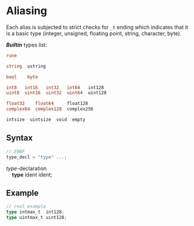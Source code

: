 # Aliasing

Each alias is subjected to strict checks for `_t` ending which indicates that it is a basic type (integer, unsigned, floating point, string, character, byte).

**_Builtin_** types list:
```go
rune

string  ustring

bool    byte

int8   int16   int32   int64   int128
uint8  uint16  uint32  uint64  uint128

float32    float64     float128
complex64  complex128  complex256

intsize  uintsize  void  empty
```

## Syntax

```c
// EBNF
type_decl = "type" ...;
```

_type_-declaration<br>
&nbsp;&nbsp;&nbsp;&nbsp;**type** ident ident;

## Example

```go
// real example
type intmax_t  int128;
type uintmax_t uint128;
```